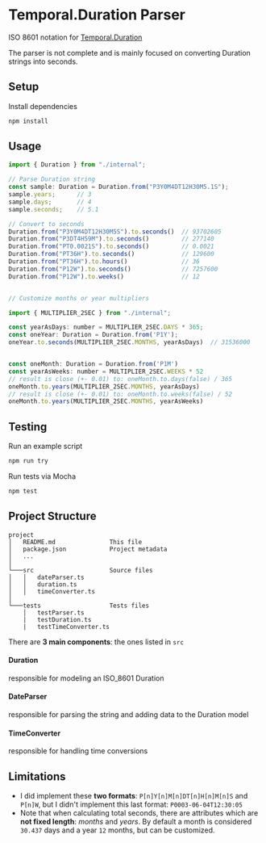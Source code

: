 [Temporal.Duration]: https://tc39.es/proposal-temporal/docs/duration.html

# Temporal.Duration Parser

ISO 8601 notation for [Temporal.Duration]  

The parser is not complete and is mainly focused on converting Duration strings into seconds.

## Setup

Install dependencies
```bash
npm install
```

## Usage

```js
import { Duration } from "./internal";

// Parse Duration string
const sample: Duration = Duration.from("P3Y0M4DT12H30M5.1S");
sample.years;      // 3
sample.days;       // 4
sample.seconds;    // 5.1

// Convert to seconds
Duration.from("P3Y0M4DT12H30M5S").to.seconds()  // 93702605
Duration.from("P3DT4H59M").to.seconds()         // 277140
Duration.from("PT0.0021S").to.seconds()         // 0.0021
Duration.from("PT36H").to.seconds()             // 129600
Duration.from("PT36H").to.hours()               // 36
Duration.from("P12W").to.seconds()              // 7257600
Duration.from("P12W").to.weeks()                // 12


// Customize months or year multipliers

import { MULTIPLIER_2SEC } from "./internal";

const yearAsDays: number = MULTIPLIER_2SEC.DAYS * 365;
const oneYear: Duration = Duration.from('P1Y');
oneYear.to.seconds(MULTIPLIER_2SEC.MONTHS, yearAsDays)  // 31536000


const oneMonth: Duration = Duration.from('P1M')
const yearAsWeeks: number = MULTIPLIER_2SEC.WEEKS * 52
// result is close (+- 0.01) to: oneMonth.to.days(false) / 365
oneMonth.to.years(MULTIPLIER_2SEC.MONTHS, yearAsDays)
// result is close (+- 0.01) to: oneMonth.to.weeks(false) / 52
oneMonth.to.years(MULTIPLIER_2SEC.MONTHS, yearAsWeeks)

```

## Testing

Run an example script
```bash
npm run try
```

Run tests via Mocha
```bash
npm test
```

## Project Structure

```
project
│   README.md               This file
│   package.json            Project metadata
│   ...
│
└───src                     Source files
│   │   dateParser.ts
│   │   duration.ts
│   │   timeConverter.ts
│
└───tests                   Tests files
    │   testParser.ts
    |   testDuration.ts
    |   testTimeConverter.ts
```


There are **3 main components**: the ones listed in `src`

#### Duration  
responsible for modeling an ISO_8601 Duration

#### DateParser  
responsible for parsing the string and adding data to the Duration model

#### TimeConverter  
responsible for handling time conversions


## Limitations


- I did implement these **two formats**: `P[n]Y[n]M[n]DT[n]H[n]M[n]S` and `P[n]W`, but I didn't implement this last format: `P0003-06-04T12:30:05`
- Note that when calculating total seconds, there are attributes which are **not fixed length**: *months* and *years*.  By default a month is considered `30.437` days and a year `12` months, but can be customized.
